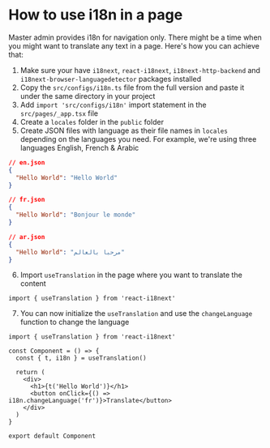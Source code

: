 # How to use i18n in a page

Master admin provides i18n for navigation only. There might be a time when you might want to translate any text in a page. Here's how you can achieve that:

1. Make sure your have `i18next`, `react-i18next`, `i18next-http-backend` and `i18next-browser-languagedetector` packages installed
2. Copy the `src/configs/i18n.ts` file from the full version and paste it under the same directory in your project
3. Add `import 'src/configs/i18n'` import statement in the `src/pages/_app.tsx` file
4. Create a `locales` folder in the `public` folder
5. Create JSON files with language as their file names in `locales` depending on the languages you need. For example, we're using three languages English, French & Arabic

```json
// en.json
{
  "Hello World": "Hello World"
}
```

```json
// fr.json
{
  "Hello World": "Bonjour le monde"
}
```

```json
// ar.json
{
  "Hello World": "مرحبا بالعالم"
}
```

6. Import `useTranslation` in the page where you want to translate the content

```tsx
import { useTranslation } from 'react-i18next'
```

7. You can now initialize the `useTranslation` and use the `changeLanguage` function to change the language

```tsx
import { useTranslation } from 'react-i18next'

const Component = () => {
  const { t, i18n } = useTranslation()

  return (
    <div>
      <h1>{t('Hello World')}</h1>
      <button onClick={() => i18n.changeLanguage('fr')}>Translate</button>
    </div>
  )
}

export default Component
```
